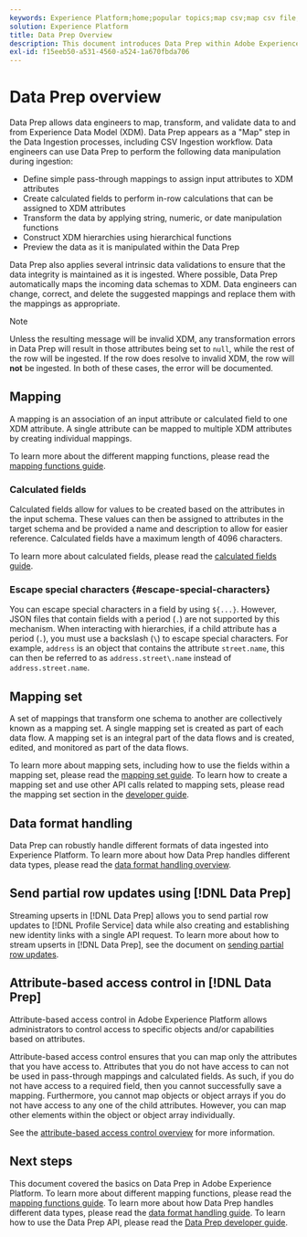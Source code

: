 ```yaml
---
keywords: Experience Platform;home;popular topics;map csv;map csv file;map csv file to xdm;map csv to xdm;ui guide;mapper;mapping;data prep;data preparation;preparing data;
solution: Experience Platform
title: Data Prep Overview
description: This document introduces Data Prep within Adobe Experience Platform.
exl-id: f15eeb50-a531-4560-a524-1a670fbda706
---
```


# Data Prep overview

Data Prep allows data engineers to map, transform, and validate data to and from Experience Data Model (XDM). Data Prep appears as a "Map" step in the Data Ingestion processes, including CSV Ingestion workflow. Data engineers can use Data Prep to perform the following data manipulation during ingestion:

- Define simple pass-through mappings to assign input attributes to XDM attributes
- Create calculated fields to perform in-row calculations that can be assigned to XDM attributes
- Transform the data by applying string, numeric, or date manipulation functions
- Construct XDM hierarchies using hierarchical functions
- Preview the data as it is manipulated within the Data Prep

Data Prep also applies several intrinsic data validations to ensure that the data integrity is maintained as it is ingested. Where possible, Data Prep automatically maps the incoming data schemas to XDM. Data engineers can change, correct, and delete the suggested mappings and replace them with the mappings as appropriate.

>[!NOTE]
>
>Unless the resulting message will be invalid XDM, any transformation errors in Data Prep will result in those attributes being set to `null`, while the rest of the row will be ingested. If the row does resolve to invalid XDM, the row will **not** be ingested. In both of these cases, the error will be documented.
 
## Mapping

A mapping is an association of an input attribute or calculated field to one XDM attribute. A single attribute can be mapped to multiple XDM attributes by creating individual mappings.

To learn more about the different mapping functions, please read the [mapping functions guide](./functions.md).

### Calculated fields

Calculated fields allow for values to be created based on the attributes in the input schema. These values can then be assigned to attributes in the target schema and be provided a name and description to allow for easier reference. Calculated fields have a maximum length of 4096 characters.

To learn more about calculated fields, please read the [calculated fields guide](./functions.md#calculated-fields).

### Escape special characters {#escape-special-characters}

You can escape special characters in a field by using `${...}`. However, JSON files that contain fields with a period (`.`) are not supported by this mechanism. When interacting with hierarchies, if a child attribute has a period (`.`), you must use a backslash (`\`) to escape special characters. For example, `address` is an object that contains the attribute `street.name`, this can then be referred to as `address.street\.name` instead of `address.street.name`.

## Mapping set

A set of mappings that transform one schema to another are collectively known as a mapping set. A single mapping set is created as part of each data flow. A mapping set is an integral part of the data flows and is created, edited, and monitored as part of the data flows.

To learn more about mapping sets, including how to use the fields within a mapping set, please read the [mapping set guide](./mapping-set.md). To learn how to create a mapping set and use other API calls related to mapping sets, please read the mapping set section in the [developer guide](./api/mapping-set.md).

## Data format handling

Data Prep can robustly handle different formats of data ingested into Experience Platform. To learn more about how Data Prep handles different data types, please read the [data format handling overview](./data-handling.md).

## Send partial row updates using [!DNL Data Prep]

Streaming upserts in [!DNL Data Prep] allows you to send partial row updates to [!DNL Profile Service] data while also creating and establishing new identity links with a single API request. To learn more about how to stream upserts in [!DNL Data Prep], see the document on [sending partial row updates](./upserts.md).

## Attribute-based access control in [!DNL Data Prep]

Attribute-based access control in Adobe Experience Platform allows administrators to control access to specific objects and/or capabilities based on attributes. 

Attribute-based access control ensures that you can map only the attributes that you have access to. Attributes that you do not have access to can not be used in pass-through mappings and calculated fields. As such, if you do not have access to a required field, then you cannot successfully save a mapping. Furthermore, you cannot map objects or object arrays if you do not have access to any one of the child attributes. However, you can map other elements within the object or object array individually.

See the [attribute-based access control overview](../access-control/abac/overview.md) for more information.

## Next steps

This document covered the basics on Data Prep in Adobe Experience Platform. To learn more about different mapping functions, please read the [mapping functions guide](./functions.md). To learn more about how Data Prep handles different data types, please read the [data format handling guide](./data-handling.md#dates). To learn how to use the Data Prep API, please read the [Data Prep developer guide](api/overview.md).
